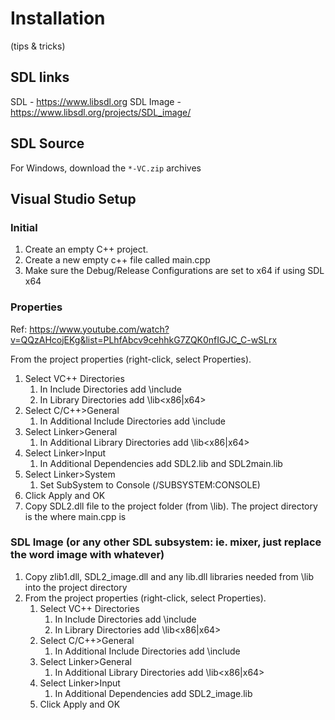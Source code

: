 # Installation
(tips & tricks)

## SDL links
SDL - https://www.libsdl.org
SDL Image - https://www.libsdl.org/projects/SDL_image/

## SDL Source
For Windows, download the ```*-VC.zip``` archives

## Visual Studio Setup
### Initial
1. Create an empty C++ project.
2. Create a new empty c++ file called main.cpp
3. Make sure the Debug/Release Configurations are set to x64 if using SDL x64

### Properties
Ref: https://www.youtube.com/watch?v=QQzAHcojEKg&list=PLhfAbcv9cehhkG7ZQK0nfIGJC_C-wSLrx

From the project properties (right-click, select Properties).
1. Select VC++ Directories
	1. In Include Directories add <SDL install location>\include
	2. In Library Directories add <SDL install location>\lib\<x86|x64>
2. Select C/C++>General
	1. In Additional Include Directories add <SDL install location>\include
3. Select Linker>General
	1. In Additional Library Directories add <SDL install location>\lib\<x86|x64>
4. Select Linker>Input
	1. In Additional Dependencies add SDL2.lib and SDL2main.lib
5. Select Linker>System
	1. Set SubSystem to Console (/SUBSYSTEM:CONSOLE)
6. Click Apply and OK
7. Copy SDL2.dll file to the project folder (from <SDL install location>\lib). The project directory is the where main.cpp is

### SDL Image (or any other SDL subsystem: ie. mixer, just replace the word image with whatever)
1. Copy zlib1.dll, SDL2_image.dll and any lib<imageType>.dll libraries needed from <SDL image install location>\lib into the project directory
2. From the project properties (right-click, select Properties).
	1. Select VC++ Directories
		1. In Include Directories add <SDL image install location>\include
		2. In Library Directories add <SDL image install location>\lib\<x86|x64>
	2. Select C/C++>General
		1. In Additional Include Directories add <SDL image install location>\include
	3. Select Linker>General
		1. In Additional Library Directories add <SDL install location>\lib\<x86|x64>
	4. Select Linker>Input
		1. In Additional Dependencies add SDL2_image.lib
	5. Click Apply and OK
